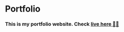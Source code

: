 # Portfolio
### This is my portfolio website. <b>Check [live here 👌🏽](https://rickmondal-2004.github.io/Portfolio/) </b>
